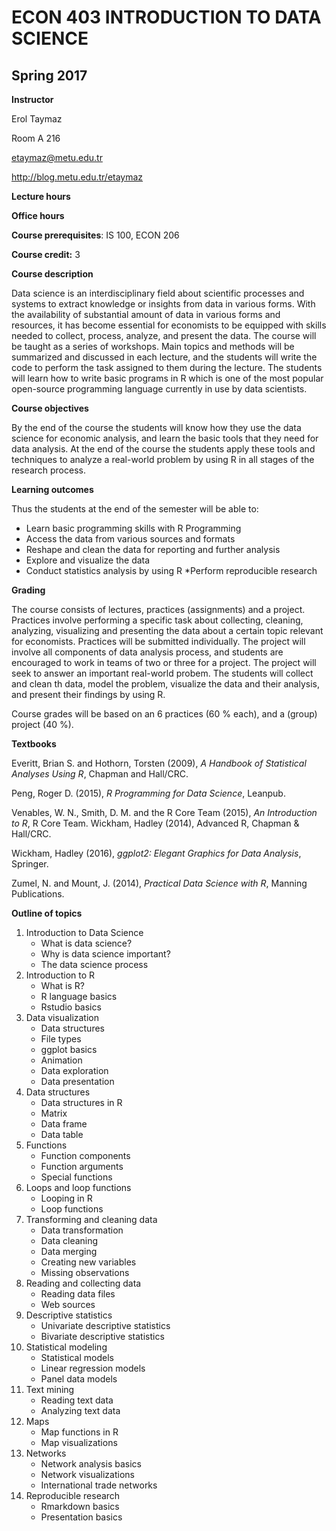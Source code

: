# ECON 403   INTRODUCTION TO DATA SCIENCE
## Spring 2017


__Instructor__

Erol Taymaz

Room A 216

etaymaz@metu.edu.tr

http://blog.metu.edu.tr/etaymaz

__Lecture hours__

__Office hours__

__Course prerequisites__: IS 100, ECON 206

__Course credit:__ 3

__Course description__

Data science is an interdisciplinary field about scientific processes and systems to extract knowledge or insights from data in various forms. With the availability of substantial amount of data in various forms and resources, it has become essential for economists to be equipped with skills needed to collect, process, analyze, and present the data. The course will be taught as a series of workshops. Main topics and methods will be summarized and discussed in each lecture, and the students will write the code to perform the task assigned to them during the lecture. The students will learn how to write basic programs in R which is one of the most popular open-source programming language currently in use by data scientists. 

__Course objectives__

By the end of the course the students will know how they use the data science for economic analysis, and learn the basic tools that they need for data analysis. At the end of the course the students apply these tools and techniques to analyze a real-world problem by using R in all stages of the research process. 

__Learning outcomes__

Thus the students at the end of the semester will be able to:
* Learn basic programming skills with R Programming
* Access the data from various sources and formats
* Reshape and clean the data for reporting and further analysis
* Explore and visualize the data
* Conduct statistics analysis by using R
 *Perform reproducible research

__Grading__

The course consists of lectures, practices (assignments) and a project. Practices involve performing a specific task about collecting, cleaning, analyzing, visualizing and presenting the data about a certain topic relevant for economists. Practices will be submitted individually. The project will involve all components of data analysis process, and students are encouraged to work in teams of two or three for a project. The project will seek to answer an important real-world probem. The students will collect and clean th data, model the problem, visualize the data and their analysis, and present their findings by using R. 

Course grades will be based on an 6 practices (60 % each), and a (group) project (40 %).

__Textbooks__

Everitt, Brian S.  and Hothorn, Torsten (2009), _A Handbook of Statistical Analyses Using R_, Chapman and Hall/CRC.

Peng, Roger D. (2015), _R Programming for Data Science_, Leanpub.

Venables, W. N., Smith, D. M. and the R Core Team (2015), _An Introduction to R_, R Core Team.
Wickham, Hadley (2014), Advanced R, Chapman & Hall/CRC.

Wickham, Hadley (2016), _ggplot2: Elegant Graphics for Data Analysis_, Springer.

Zumel, N. and Mount, J. (2014), _Practical Data Science with R_, Manning Publications.

__Outline of topics__

1. Introduction to Data Science
    * What is data science?
    * Why is data science important?
    * The data science process
2. Introduction to R
    * What is R?
    * R language basics
    * Rstudio basics
3. Data visualization
    * Data structures
    * File types
    * ggplot basics
    * Animation
    * Data exploration
    * Data presentation
4. Data structures
    * Data structures in R
    * Matrix
    * Data frame
    * Data table
5. Functions
    * Function components
    * Function arguments
    * Special functions
6. Loops and loop functions
    * Looping in R
    * Loop functions
7. Transforming and cleaning data
    * Data transformation
    * Data cleaning
    * Data merging
    * Creating new variables
    * Missing observations
8. Reading and collecting data
    * Reading data files
    * Web sources
9. Descriptive statistics
    * Univariate descriptive statistics
    * Bivariate descriptive statistics
10. Statistical modeling
    * Statistical models
    * Linear regression models
    * Panel data models
11. Text mining
    * Reading text data
    * Analyzing text data
12. Maps
    * Map functions in R
    * Map visualizations
13. Networks
    * Network analysis basics
    * Network visualizations
    * International trade networks
14. Reproducible research
    * Rmarkdown basics
    * Presentation basics
